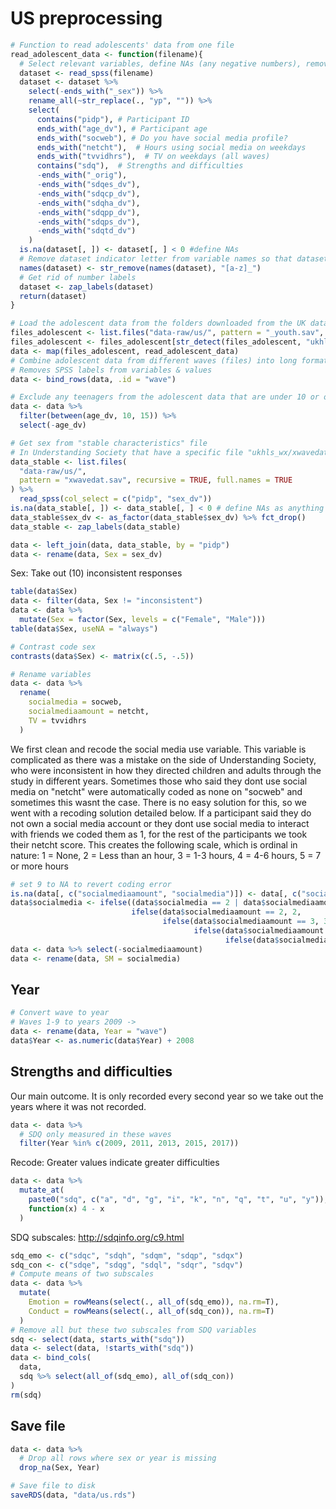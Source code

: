 # US preprocessing






```r
# Function to read adolescents' data from one file
read_adolescent_data <- function(filename){
  # Select relevant variables, define NAs (any negative numbers), remove "yp" from the beginning of variable names
  dataset <- read_spss(filename)
  dataset <- dataset %>%
    select(-ends_with("_sex")) %>%
    rename_all(~str_replace(., "yp", "")) %>%
    select(
      contains("pidp"), # Participant ID
      ends_with("age_dv"), # Participant age
      ends_with("socweb"), # Do you have social media profile?
      ends_with("netcht"),  # Hours using social media on weekdays
      ends_with("tvvidhrs"),  # TV on weekdays (all waves)
      contains("sdq"),  # Strengths and difficulties
      -ends_with("_orig"),
      -ends_with("sdqes_dv"),
      -ends_with("sdqcp_dv"),
      -ends_with("sdqha_dv"),
      -ends_with("sdqpp_dv"),
      -ends_with("sdqps_dv"),
      -ends_with("sdqtd_dv")
    )
  is.na(dataset[, ]) <- dataset[, ] < 0 #define NAs
  # Remove dataset indicator letter from variable names so that datasets can be merged
  names(dataset) <- str_remove(names(dataset), "[a-z]_")
  # Get rid of number labels
  dataset <- zap_labels(dataset)
  return(dataset)
}
```


```r
# Load the adolescent data from the folders downloaded from the UK data service.
files_adolescent <- list.files("data-raw/us/", pattern = "_youth.sav", recursive = TRUE, full.names = TRUE)
files_adolescent <- files_adolescent[str_detect(files_adolescent, "ukhls")]
data <- map(files_adolescent, read_adolescent_data)
# Combine adolescent data from different waves (files) into long format
# Removes SPSS labels from variables & values
data <- bind_rows(data, .id = "wave")
```


```r
# Exclude any teenagers from the adolescent data that are under 10 or over 15
data <- data %>% 
  filter(between(age_dv, 10, 15)) %>% 
  select(-age_dv)
```


```r
# Get sex from "stable characteristics" file
# In Understanding Society that have a specific file "ukhls_wx/xwavedat.sav" which indicates stable characteristics of participants in the survey. We prefer to use this for sex because it is derived from multiple interviews and checked for consistency.
data_stable <- list.files(
  "data-raw/us/", 
  pattern = "xwavedat.sav", recursive = TRUE, full.names = TRUE
) %>%
  read_spss(col_select = c("pidp", "sex_dv"))
is.na(data_stable[, ]) <- data_stable[, ] < 0 # define NAs as anything under 0
data_stable$sex_dv <- as_factor(data_stable$sex_dv) %>% fct_drop()
data_stable <- zap_labels(data_stable)

data <- left_join(data, data_stable, by = "pidp")
data <- rename(data, Sex = sex_dv)
```

Sex: Take out (10) inconsistent responses


```r
table(data$Sex)
data <- filter(data, Sex != "inconsistent")
data <- data %>% 
  mutate(Sex = factor(Sex, levels = c("Female", "Male")))
table(data$Sex, useNA = "always")

# Contrast code sex
contrasts(data$Sex) <- matrix(c(.5, -.5))
```


```r
# Rename variables
data <- data %>%
  rename(
    socialmedia = socweb,
    socialmediaamount = netcht,
    TV = tvvidhrs
  )
```

We first clean and recode the social media use variable. This variable is complicated as there was a mistake on the side of Understanding Society, who were inconsistent in how they directed children and adults through the study in different years. Sometimes those who said they dont use social media on "netcht" were automatically coded as none on "socweb" and sometimes this wasnt the case. There is no easy solution for this, so we went with a recoding solution detailed below. If a participant said they do not own a social media account or they dont use social media to interact with friends we coded them as 1, for the rest of the participants we took their netcht score. This creates the following scale, which is ordinal in nature: 1 = None, 2 = Less than an hour, 3 = 1-3 hours, 4 = 4-6 hours, 5 = 7 or more hours


```r
# set 9 to NA to revert coding error
is.na(data[, c("socialmediaamount", "socialmedia")]) <- data[, c("socialmediaamount", "socialmedia")] == 9
data$socialmedia <- ifelse((data$socialmedia == 2 | data$socialmediaamount == 1), 1,
                           ifelse(data$socialmediaamount == 2, 2,
                                  ifelse(data$socialmediaamount == 3, 3,
                                         ifelse(data$socialmediaamount == 4, 4,
                                                ifelse(data$socialmediaamount == 5, 5, NA)))))
data <- data %>% select(-socialmediaamount)
data <- rename(data, SM = socialmedia)
```

## Year


```r
# Convert wave to year
# Waves 1-9 to years 2009 ->
data <- rename(data, Year = "wave")
data$Year <- as.numeric(data$Year) + 2008
```

## Strengths and difficulties

Our main outcome. It is only recorded every second year so we take out the years where it was not recorded.


```r
data <- data %>% 
  # SDQ only measured in these waves
  filter(Year %in% c(2009, 2011, 2013, 2015, 2017))
```

Recode: Greater values indicate greater difficulties


```r
data <- data %>%
  mutate_at(
    paste0("sdq", c("a", "d", "g", "i", "k", "n", "q", "t", "u", "y")),
    function(x) 4 - x
  )
```

SDQ subscales: <http://sdqinfo.org/c9.html>


```r
sdq_emo <- c("sdqc", "sdqh", "sdqm", "sdqp", "sdqx")
sdq_con <- c("sdqe", "sdqg", "sdql", "sdqr", "sdqv")
# Compute means of two subscales
data <- data %>% 
  mutate(
    Emotion = rowMeans(select(., all_of(sdq_emo)), na.rm=T),
    Conduct = rowMeans(select(., all_of(sdq_con)), na.rm=T)
  ) 
# Remove all but these two subscales from SDQ variables
sdq <- select(data, starts_with("sdq"))
data <- select(data, !starts_with("sdq"))
data <- bind_cols(
  data,
  sdq %>% select(all_of(sdq_emo), all_of(sdq_con))
)
rm(sdq)
```

## Save file


```r
data <- data %>%
  # Drop all rows where sex or year is missing
  drop_na(Sex, Year)

# Save file to disk
saveRDS(data, "data/us.rds")
```
